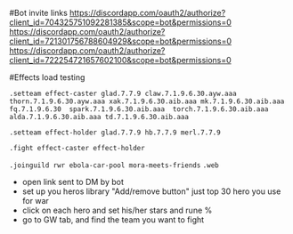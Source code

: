 #Bot invite links
https://discordapp.com/oauth2/authorize?client_id=704325751092281385&scope=bot&permissions=0
https://discordapp.com/oauth2/authorize?client_id=721301756788604929&scope=bot&permissions=0
https://discordapp.com/oauth2/authorize?client_id=722254721657602100&scope=bot&permissions=0


#Effects load testing
```
.setteam effect-caster glad.7.7.9 claw.7.1.9.6.30.ayw.aaa thorn.7.1.9.6.30.ayw.aaa xak.7.1.9.6.30.aib.aaa mk.7.1.9.6.30.aib.aaa  fq.7.1.9.6.30  spark.7.1.9.6.30.aib.aaa  torch.7.1.9.6.30.aib.aaa  alda.7.1.9.6.30.aib.aaa td.7.1.9.6.30.aib.aaa

.setteam effect-holder glad.7.7.9 hb.7.7.9 merl.7.7.9

.fight effect-caster effect-holder
```


`.joinguild rwr ebola-car-pool mora-meets-friends`
`.web`
- open link sent to DM by bot
- set up you heros library "Add/remove button" just top 30 hero you use for war
- click on each hero and set his/her stars and rune %
- go to GW tab, and find the team you want to fight
